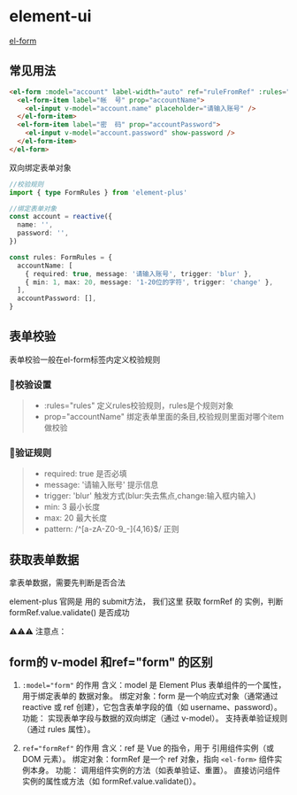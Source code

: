 # element-ui

[el-form](https://element-plus.org/zh-CN/component/form.html)

## 常见用法

```html
<el-form :model="account" label-width="auto" ref="ruleFromRef" :rules="rules">
  <el-form-item label="帐  号" prop="accountName">
    <el-input v-model="account.name" placeholder="请输入账号" />
  </el-form-item>
  <el-form-item label="密  码" prop="accountPassword">
    <el-input v-model="account.password" show-password />
  </el-form-item>
</el-form>
```

双向绑定表单对象

```ts
//校验规则
import { type FormRules } from 'element-plus'

//绑定表单对象
const account = reactive({
  name: '',
  password: '',
})

const rules: FormRules = {
  accountName: [
    { required: true, message: '请输入账号', trigger: 'blur' },
    { min: 1, max: 20, message: '1-20位的字符', trigger: 'change' },
  ],
  accountPassword: [],
}
```

## 表单校验

表单校验一般在el-form标签内定义校验规则

### 💛校验设置

> - :rules="rules" 定义rules校验规则，rules是个规则对象
> - prop="accountName" 绑定表单里面的条目,校验规则里面对哪个item做校验

### 💚验证规则

> - required: true 是否必填
> - message: '请输入账号' 提示信息
> - trigger: 'blur' 触发方式(blur:失去焦点,change:输入框内输入)
> - min: 3 最小长度
> - max: 20 最大长度
> - pattern: /^[a-zA-Z0-9_-]{4,16}$/ 正则

## 获取表单数据

拿表单数据，需要先判断是否合法

element-plus 官网是 用的 submit方法，
我们这里 获取 formRef 的 实例，判断formRef.value.validate() 是否成功

⚠⚠⚠ 注意点：

## form的 v-model 和ref="form" 的区别

1. `:model="form"` 的作用
含义：model 是 Element Plus 表单组件的一个属性，用于绑定表单的 数据对象。
绑定对象：form 是一个响应式对象（通常通过 reactive 或 ref 创建），它包含表单字段的值（如 username、password）。
功能：
实现表单字段与数据的双向绑定（通过 v-model）。
支持表单验证规则（通过 rules 属性）。

2. `ref="formRef"` 的作用
含义：ref 是 Vue 的指令，用于 引用组件实例（或 DOM 元素）。
绑定对象：formRef 是一个 ref 对象，指向 `<el-form>` 组件实例本身。
功能：
调用组件实例的方法（如表单验证、重置）。
直接访问组件实例的属性或方法（如 formRef.value.validate()）。
